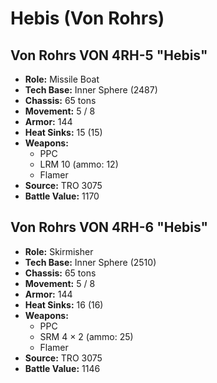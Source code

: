 # Hebis (Von Rohrs)
## Von Rohrs VON 4RH-5 "Hebis"
- **Role:** Missile Boat
- **Tech Base:** Inner Sphere (2487)
- **Chassis:** 65 tons
- **Movement:** 5 / 8
- **Armor:** 144
- **Heat Sinks:** 15 (15)
- **Weapons:**
  - PPC
  - LRM 10 (ammo: 12)
  - Flamer
- **Source:** TRO 3075
- **Battle Value:** 1170

## Von Rohrs VON 4RH-6 "Hebis"
- **Role:** Skirmisher
- **Tech Base:** Inner Sphere (2510)
- **Chassis:** 65 tons
- **Movement:** 5 / 8
- **Armor:** 144
- **Heat Sinks:** 16 (16)
- **Weapons:**
  - PPC
  - SRM 4 × 2 (ammo: 25)
  - Flamer
- **Source:** TRO 3075
- **Battle Value:** 1146


